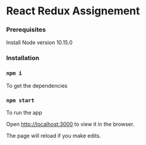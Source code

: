 # React Redux Assignement

### Prerequisites

Install Node version 10.15.0

### Installation

### `npm i`
To get the dependencies

### `npm start`
To run the app 

Open [http://localhost:3000](http://localhost:3000) to view it in the browser.

The page will reload if you make edits.<br>